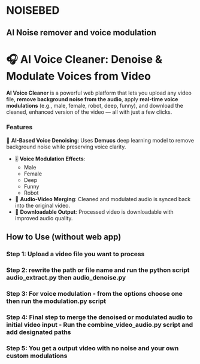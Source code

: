 # NOISEBED
## AI Noise remover and voice modulation 
# 🎧 AI Voice Cleaner: Denoise & Modulate Voices from Video

**AI Voice Cleaner** is a powerful web platform that lets you upload any video file, **remove background noise from the audio**, apply **real-time voice modulations** (e.g., male, female, robot, deep, funny), and download the cleaned, enhanced version of the video — all with just a few clicks.
### Features
🧠 **AI-Based Voice Denoising**: Uses **Demucs** deep learning model to remove background noise while preserving voice clarity.
- 🎚️ **Voice Modulation Effects**:
  - Male
  - Female
  - Deep
  - Funny
  - Robot
- 🔄 **Audio-Video Merging**: Cleaned and modulated audio is synced back into the original video.
- 💾 **Downloadable Output**: Processed video is downloadable with improved audio quality.

## How to Use (without web app)
### Step 1: Upload a video file you want to process
### Step 2: rewrite the path or file name and run the python script audio_extract.py then audio_denoise.py
### Step 3: For voice modulation - from the options choose one then run the modulation.py script
### Step 4: Final step to merge the denoised or modulated audio to initial video input - Run the combine_video_audio.py script and add designated paths 
### Step 5: You get a output video with no noise and your own custom modulations
